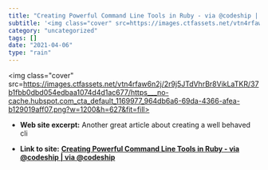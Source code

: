 ```yaml
---
title: "Creating Powerful Command Line Tools in Ruby - via @codeship | via @codeship"
subtitle: '<img class="cover" src=https://images.ctfassets.net/vtn4rfaw6n2j/2r9j5JTdVhrBr8VikLaTKR/37b1fbb0dbd0...'
category: "uncategorized"
tags: []
date: "2021-04-06"
type: "rain"
---
```

<img class="cover" src=https://images.ctfassets.net/vtn4rfaw6n2j/2r9j5JTdVhrBr8VikLaTKR/37b1fbb0dbd054edbaa1074d4d1ac677/https___no-cache.hubspot.com_cta_default_1169977_964db6a6-69da-4366-afea-b129019aff07.png?w=1200&h=627&fit=fill>



* **Web site excerpt:** Another great article about creating a well behaved cli

* **Link to site:** **[Creating Powerful Command Line Tools in Ruby - via @codeship | via @codeship](https://blog.codeship.com/creating-powerful-command-line-tools-in-ruby)**
